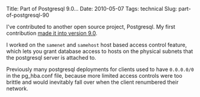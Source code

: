 Title: Part of Postgresql 9.0...
Date: 2010-05-07
Tags: technical
Slug: part-of-postgresql-90

I've
contributed to another open source project, Postgresql. My first
contribution [made it into version 9.0][].</span>  

I
worked on the ```samenet``` and
```samehost```
host
based access control feature, which lets you grant database access to
hosts on the physical subnets that the postgresql server is attached
to.

Previously many postgresql
deployments for clients used to have
```0.0.0.0/0```
in
the
pg_hba.conf
file,
because more limited access controls were too brittle and would
inevitably fall over when the client renumbered their network.

  [made it into version 9.0]: http://developer.postgresql.org/pgdocs/postgres/release-9-0.html
